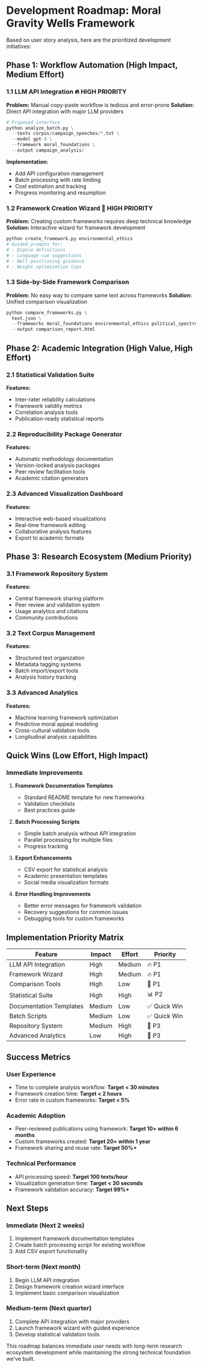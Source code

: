 # Development Roadmap: Moral Gravity Wells Framework

Based on user story analysis, here are the prioritized development initiatives:

## Phase 1: Workflow Automation (High Impact, Medium Effort)

### 1.1 LLM API Integration 🔥 **HIGH PRIORITY**
**Problem:** Manual copy-paste workflow is tedious and error-prone
**Solution:** Direct API integration with major LLM providers

```python
# Proposed interface
python analyze_batch.py \
  --texts corpus/campaign_speeches/*.txt \
  --model gpt-4 \
  --framework moral_foundations \
  --output campaign_analysis/
```

**Implementation:**
- Add API configuration management
- Batch processing with rate limiting
- Cost estimation and tracking
- Progress monitoring and resumption

### 1.2 Framework Creation Wizard 🎯 **HIGH PRIORITY**
**Problem:** Creating custom frameworks requires deep technical knowledge
**Solution:** Interactive wizard for framework development

```bash
python create_framework.py environmental_ethics
# Guided prompts for:
# - Dipole definitions
# - Language cue suggestions
# - Well positioning guidance
# - Weight optimization tips
```

### 1.3 Side-by-Side Framework Comparison
**Problem:** No easy way to compare same text across frameworks
**Solution:** Unified comparison visualization

```python
python compare_frameworks.py \
  text.json \
  --frameworks moral_foundations environmental_ethics political_spectrum \
  --output comparison_report.html
```

## Phase 2: Academic Integration (High Value, High Effort)

### 2.1 Statistical Validation Suite
**Features:**
- Inter-rater reliability calculations
- Framework validity metrics
- Correlation analysis tools
- Publication-ready statistical reports

### 2.2 Reproducibility Package Generator
**Features:**
- Automatic methodology documentation
- Version-locked analysis packages
- Peer review facilitation tools
- Academic citation generators

### 2.3 Advanced Visualization Dashboard
**Features:**
- Interactive web-based visualizations
- Real-time framework editing
- Collaborative analysis features
- Export to academic formats

## Phase 3: Research Ecosystem (Medium Priority)

### 3.1 Framework Repository System
**Features:**
- Central framework sharing platform
- Peer review and validation system
- Usage analytics and citations
- Community contributions

### 3.2 Text Corpus Management
**Features:**
- Structured text organization
- Metadata tagging systems
- Batch import/export tools
- Analysis history tracking

### 3.3 Advanced Analytics
**Features:**
- Machine learning framework optimization
- Predictive moral appeal modeling
- Cross-cultural validation tools
- Longitudinal analysis capabilities

## Quick Wins (Low Effort, High Impact)

### Immediate Improvements
1. **Framework Documentation Templates**
   - Standard README template for new frameworks
   - Validation checklists
   - Best practices guide

2. **Batch Processing Scripts**
   - Simple batch analysis without API integration
   - Parallel processing for multiple files
   - Progress tracking

3. **Export Enhancements**
   - CSV export for statistical analysis
   - Academic presentation templates
   - Social media visualization formats

4. **Error Handling Improvements**
   - Better error messages for framework validation
   - Recovery suggestions for common issues
   - Debugging tools for custom frameworks

## Implementation Priority Matrix

| Feature | Impact | Effort | Priority |
|---------|--------|---------|----------|
| LLM API Integration | High | Medium | 🔥 P1 |
| Framework Wizard | High | Medium | 🔥 P1 |
| Comparison Tools | High | Low | 🎯 P1 |
| Statistical Suite | High | High | 📊 P2 |
| Documentation Templates | Medium | Low | ✅ Quick Win |
| Batch Scripts | Medium | Low | ✅ Quick Win |
| Repository System | Medium | High | 🔄 P3 |
| Advanced Analytics | Low | High | 🔄 P3 |

## Success Metrics

### User Experience
- Time to complete analysis workflow: **Target < 30 minutes**
- Framework creation time: **Target < 2 hours**
- Error rate in custom frameworks: **Target < 5%**

### Academic Adoption
- Peer-reviewed publications using framework: **Target 10+ within 6 months**
- Custom frameworks created: **Target 20+ within 1 year**
- Framework sharing and reuse rate: **Target 50%+**

### Technical Performance
- API processing speed: **Target 100 texts/hour**
- Visualization generation time: **Target < 30 seconds**
- Framework validation accuracy: **Target 99%+**

## Next Steps

### Immediate (Next 2 weeks)
1. Implement framework documentation templates
2. Create batch processing script for existing workflow
3. Add CSV export functionality

### Short-term (Next month)
1. Begin LLM API integration
2. Design framework creation wizard interface
3. Implement basic comparison visualization

### Medium-term (Next quarter)
1. Complete API integration with major providers
2. Launch framework wizard with guided experience
3. Develop statistical validation tools

This roadmap balances immediate user needs with long-term research ecosystem development while maintaining the strong technical foundation we've built. 